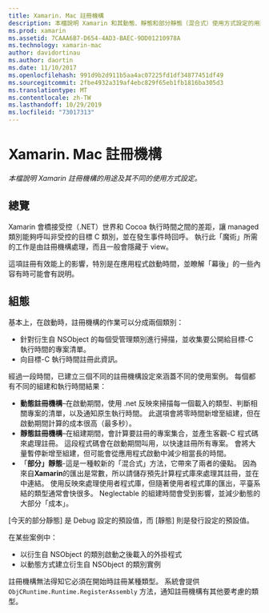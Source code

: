 ```yaml
---
title: Xamarin. Mac 註冊機構
description: 本檔說明 Xamarin 和其動態、靜態和部分靜態（混合式）使用方式設定的用途。
ms.prod: xamarin
ms.assetid: 7CAAA6B7-D654-4AD3-BAEC-9DD01210978A
ms.technology: xamarin-mac
author: davidortinau
ms.author: daortin
ms.date: 11/10/2017
ms.openlocfilehash: 991d9b2d911b5aa4ac07225fd1df34877451df49
ms.sourcegitcommit: 2fbe4932a319af4ebc829f65eb1fb1816ba305d3
ms.translationtype: MT
ms.contentlocale: zh-TW
ms.lasthandoff: 10/29/2019
ms.locfileid: "73017313"
---
```

# <a name="xamarinmac-registrar"></a>Xamarin. Mac 註冊機構

_本檔說明 Xamarin 註冊機構的用途及其不同的使用方式設定。_

## <a name="overview"></a>總覽

Xamarin 會橋接受控（.NET）世界和 Cocoa 執行時間之間的差距，讓 managed 類別能夠呼叫非受控的目標 C 類別，並在發生事件時回呼。 執行此「魔術」所需的工作是由註冊機構處理，而且一般會隱藏于 view。

這項註冊有效能上的影響，特別是在應用程式啟動時間，並瞭解「幕後」的一些內容有時可能會有説明。

## <a name="configurations"></a>組態

基本上，在啟動時，註冊機構的作業可以分成兩個類別：

- 針對衍生自 NSObject 的每個受管理類別進行掃描，並收集要公開給目標-C 執行時間的專案清單。
- 向目標-C 執行時間註冊此資訊。

經過一段時間，已建立三個不同的註冊機構設定來涵蓋不同的使用案例。 每個都有不同的組建和執行時間結果：

- **動態註冊機構**–在啟動期間，使用 .net 反映來掃描每一個載入的類型、判斷相關專案的清單，以及通知原生執行時間。 此選項會將零時間新增至組建，但在啟動期間計算的成本很高（最多秒）。
- **靜態註冊機構**–在組建期間，會計算要註冊的專案集合，並產生客觀-C 程式碼來處理註冊。 這段程式碼會在啟動期間叫用，以快速註冊所有專案。 會將大量暫停新增至組建，但可能會從應用程式啟動中減少相當長的時間。
- 「**部分」靜態**-這是一種較新的「混合式」方法，它帶來了兩者的優點。 因為來自**Xamarin**的匯出是常數，所以請儲存預先計算程式庫來處理其註冊，並在中連結。 使用反映來處理使用者程式庫，但隨著使用者程式庫的匯出，平臺系結的類型通常會快很多。 Neglectable 的組建時間會受到影響，並減少動態的大部分「成本」。

[今天的部分靜態] 是 Debug 設定的預設值，而 [靜態] 則是發行設定的預設值。

在某些案例中：

- 以衍生自 NSObject 的類別啟動之後載入的外掛程式
- 以動態方式建立衍生自 NSObject 的類別實例

註冊機構無法得知它必須在開始時註冊某種類型。 系統會提供 `ObjCRuntime.Runtime.RegisterAssembly` 方法，通知註冊機構有其他要考慮的類型。
